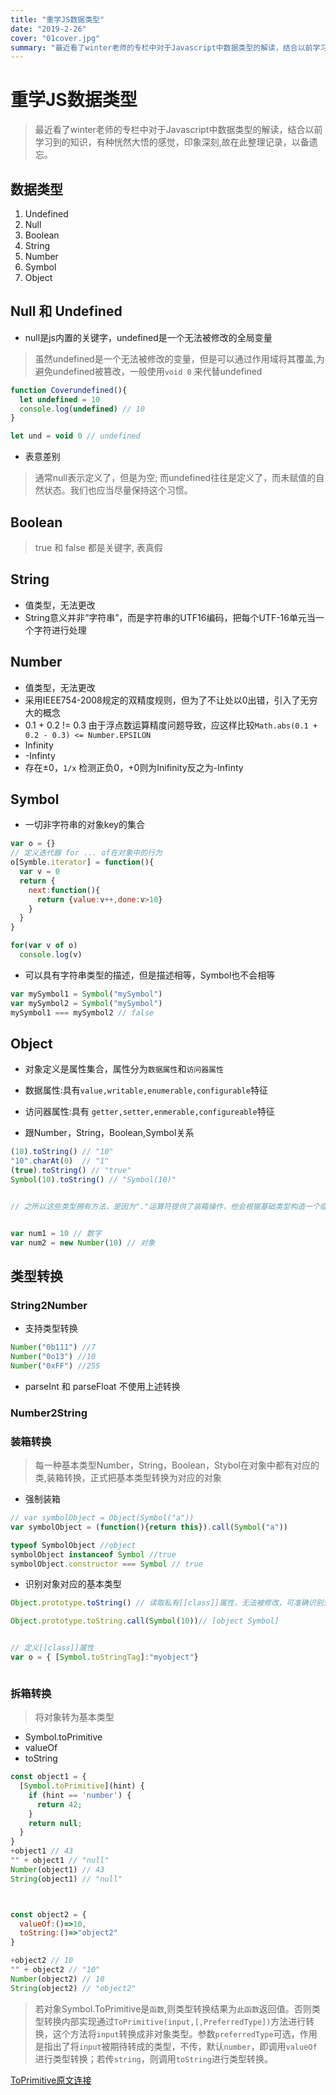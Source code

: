 ```yaml
---
title: "重学JS数据类型"
date: "2019-2-26"
cover: "01cover.jpg"
summary: "最近看了winter老师的专栏中对于Javascript中数据类型的解读，结合以前学习到的知识，有种恍然大悟的感觉，印象深刻,故在此整理记录，以备遗忘。"
---
```


# 重学JS数据类型

> 最近看了winter老师的专栏中对于Javascript中数据类型的解读，结合以前学习到的知识，有种恍然大悟的感觉，印象深刻,故在此整理记录，以备遗忘。

## 数据类型

1. Undefined
2. Null
3. Boolean
4. String
5. Number
6. Symbol
7. Object

## Null 和 Undefined

- null是js内置的关键字，undefined是一个无法被修改的全局变量

> 虽然undefined是一个无法被修改的变量，但是可以通过作用域将其覆盖,为避免undefined被篡改，一般使用`void 0` 来代替undefined

```js
function Coverundefined(){
  let undefined = 10
  console.log(undefined) // 10
}

let und = void 0 // undefined
```

- 表意差别

> 通常null表示定义了，但是为空; 而undefined往往是定义了，而未赋值的自然状态。我们也应当尽量保持这个习惯。

## Boolean

> true 和 false 都是关键字, 表真假

## String

- 值类型，无法更改
- String意义并非“字符串”，而是字符串的UTF16编码，把每个UTF-16单元当一个字符进行处理

## Number

- 值类型，无法更改
- 采用IEEE754-2008规定的双精度规则，但为了不让处以0出错，引入了无穷大的概念
- 0.1 + 0.2 != 0.3 由于浮点数运算精度问题导致，应这样比较`Math.abs(0.1 + 0.2 - 0.3) <= Number.EPSILON`
- Infinity
- -Infinty
- 存在±0，`1/x` 检测正负0，+0则为Inifinity反之为-Infinty

## Symbol

- 一切非字符串的对象key的集合

```js
var o = {}
// 定义迭代器 for ... of在对象中的行为
o[Symble.iterator] = function(){
  var v = 0
  return {
    next:function(){
      return {value:v++,done:v>10}
    }
  }
}

for(var v of o)
  console.log(v)

```

- 可以具有字符串类型的描述，但是描述相等，Symbol也不会相等

```js
var mySymbol1 = Symbol("mySymbol")
var mySymbol2 = Symbol("mySymbol")
mySymbol1 === mySymbol2 // false

```

## Object

- 对象定义是属性集合，属性分为`数据属性`和`访问器属性`

- 数据属性:具有`value,writable,enumerable,configurable`特征

- 访问器属性:具有 `getter,setter,enmerable,configureable`特征

- 跟Number，String，Boolean,Symbol关系

```js
(10).toString() // "10"
"10".charAt(0)  // "1"
(true).toString() // "true"
Symbol(10).toString() // "Symbol(10)"


// 之所以这些类型拥有方法，是因为"."运算符提供了装箱操作，他会根据基础类型构造一个临时对象，使得我们能在基础类型上调用对应对象的方法

```

```js

var num1 = 10 // 数字
var num2 = new Number(10) // 对象

```

## 类型转换

### String2Number

- 支持类型转换

```js
Number("0b111") //7
Number("0o13") //10
Number("0xFF") //255
```

- parseInt 和 parseFloat 不使用上述转换

### Number2String

### 装箱转换

> 每一种基本类型Number，String，Boolean，Stybol在对象中都有对应的类,装箱转换，正式把基本类型转换为对应的对象

- 强制装箱

```js
// var symbolObject = Object(Symbol("a"))
var symbolObject = (function(){return this}).call(Symbol("a"))

typeof SymbolObject //object
symbolObject instanceof Symbol //true
symbolObject.constructor === Symbol // true
```

- 识别对象对应的基本类型

```js
Object.prototype.toString() // 读取私有[[class]]属性，无法被修改，可准确识别对象对应的基本类型

Object.prototype.toString.call(Symbol(10))// [object Symbol]


// 定义[[class]]属性
var o = { [Symbol.toStringTag]:"myobject"}



```

### 拆箱转换

> 将对象转为基本类型

- Symbol.toPrimitive
- valueOf
- toString

```js
const object1 = {
  [Symbol.toPrimitive](hint) {
    if (hint == 'number') {
      return 42;
    }
    return null;
  }
}
+object1 // 43
"" + object1 // "null"
Number(object1) // 43
String(object1) // "null"



const object2 = {
  valueOf:()=>10,
  toString:()=>"object2"
}

+object2 // 10
"" + object2 // "10"
Number(object2) // 10
String(object2) // "object2"
```

> 若对象Symbol.ToPrimitive是`函数`,则类型转换结果为`此函数`返回值。否则类型转换内部实现通过`ToPrimitive(input,[,PreferredType])`方法进行转换，这个方法将`input`转换成非对象类型。参数`preferredType`可选，作用是指出了将`input`被期待转成的类型，不传，默认`number`，即调用`valueOf`进行类型转换；若传`string`，则调用`toString`进行类型转换。

[ToPrimitive原文连接](http://www.ecma-international.org/ecma-262/#sec-toprimitive)